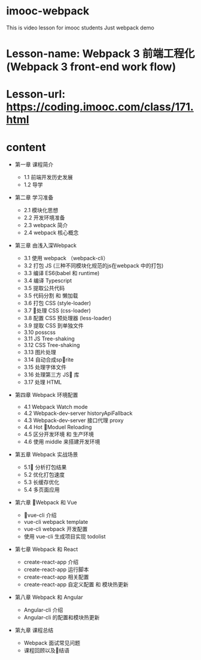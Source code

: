 # imooc-webpack

This is video lesson for imooc students
Just webpack demo

# Lesson-name: Webpack 3 前端工程化(Webpack 3 front-end work flow)
# Lesson-url: https://coding.imooc.com/class/171.html
# content

* 第一章 课程简介
    * 1.1 前端开发历史发展
    * 1.2 导学

* 第二章 学习准备
    * 2.1 模块化思想
    * 2.2 开发环境准备
    * 2.3 webpack 简介
    * 2.4 webpack 核心概念

* 第三章 由浅入深Webpack
    * 3.1 使用 webpack （webpack-cli）
    * 3.2 打包 JS (三种不同模块化规范的js在webpack 中的打包)
    * 3.3 编译 ES6(babel 和 runtime)
    * 3.4 编译 Typescript
    * 3.5 提取公共代码
    * 3.5 代码分割 和 懒加载
    * 3.6 打包 CSS (style-loader)
    * 3.7 处理 CSS (css-loader)
    * 3.8 配置 CSS 预处理器 (less-loader)
    * 3.9 提取 CSS 到单独文件
    * 3.10 posscss
    * 3.11 JS Tree-shaking
    * 3.12 CSS Tree-shaking
    * 3.13 图片处理
    * 3.14 自动合成sprite
    * 3.15 处理字体文件
    * 3.16 处理第三方 JS 库
    * 3.17 处理 HTML 

* 第四章 Webpack 环境配置
    * 4.1 Webpack Watch mode
    * 4.2 Webpack-dev-server historyApiFallback
    * 4.3 Webpack-dev-server 接口代理 proxy
    * 4.4 Hot Moduel Reloading
    * 4.5 区分开发环境 和 生产环境
    * 4.6 使用 middle 来搭建开发环境

* 第五章 Webpack 实战场景
    * 5.1 分析打包结果
    * 5.2 优化打包速度
    * 5.3 长缓存优化
    * 5.4 多页面应用

* 第六章 Webpack 和 Vue
    * vue-cli 介绍
    * vue-cli webpack template
    * vue-cli webpack 开发配置
    * 使用 vue-cli 生成项目实现 todolist

* 第七章 Webpack 和 React
    * create-react-app 介绍
    * create-react-app 运行脚本
    * create-react-app 相关配置
    * create-react-app 自定义配置 和 模块热更新

* 第八章 Webpack 和 Angular
    * Angular-cli 介绍
    * Angular-cli 的配置和模块热更新

* 第九章 课程总结
    * Webpack 面试常见问题
    * 课程回顾以及结语

